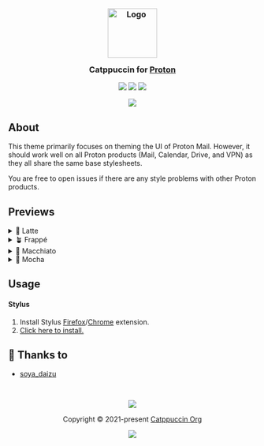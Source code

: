 <h3 align="center">
	<img src="https://raw.githubusercontent.com/catppuccin/catppuccin/main/assets/logos/exports/1544x1544_circle.png" width="100" alt="Logo"/><br/>
	<img src="https://raw.githubusercontent.com/catppuccin/catppuccin/main/assets/misc/transparent.png" height="30" width="0px"/>
	Catppuccin for <a href="https://proton.me">Proton</a>
	<img src="https://raw.githubusercontent.com/catppuccin/catppuccin/main/assets/misc/transparent.png" height="30" width="0px"/>
</h3>

<p align="center">
	<a href="https://github.com/soya-daizu/template/catppuccin-proton"><img src="https://img.shields.io/github/stars/soya-daizu/catppuccin-proton?colorA=363a4f&colorB=b7bdf8&style=for-the-badge"></a>
	<a href="https://github.com/soya-daizu/template/catppuccin-proton"><img src="https://img.shields.io/github/issues/soya-daizu/catppuccin-proton?colorA=363a4f&colorB=f5a97f&style=for-the-badge"></a>
	<a href="https://github.com/soya-daizu/catppuccin-proton/contributors"><img src="https://img.shields.io/github/contributors/soya-daizu/catppuccin-proton?colorA=363a4f&colorB=a6da95&style=for-the-badge"></a>
</p>

<p align="center">
	<img src="https://raw.githubusercontent.com/soya-daizu/catppuccin-proton/main/assets/catppuccin.webp"/>
</p>

## About

This theme primarily focuses on theming the UI of Proton Mail. However, it should work well on all Proton products (Mail, Calendar, Drive, and VPN) as they all share the same base stylesheets.

You are free to open issues if there are any style problems with other Proton products.

## Previews

<details>
<summary>🌻 Latte</summary>
<img src="https://raw.githubusercontent.com/soya-daizu/catppuccin-proton/main/assets/latte.webp"/>
</details>
<details>
<summary>🪴 Frappé</summary>
<img src="https://raw.githubusercontent.com/soya-daizu/catppuccin-proton/main/assets/frappe.webp"/>
</details>
<details>
<summary>🌺 Macchiato</summary>
<img src="https://raw.githubusercontent.com/soya-daizu/catppuccin-proton/main/assets/macchiato.webp"/>
</details>
<details>
<summary>🌿 Mocha</summary>
<img src="https://raw.githubusercontent.com/soya-daizu/catppuccin-proton/main/assets/mocha.webp"/>
</details>

## Usage

#### Stylus
1. Install Stylus [Firefox](https://addons.mozilla.org/en-GB/firefox/addon/styl-us/)/[Chrome](https://chrome.google.com/webstore/detail/stylus/clngdbkpkpeebahjckkjfobafhncgmne) extension.
2. [Click here to install.](https://github.com/soya-daizu/catppuccin-proton/raw/main/catppuccin.user.css)

## 💝 Thanks to

- [soya_daizu](https://github.com/soya-daizu)

&nbsp;

<p align="center">
	<img src="https://raw.githubusercontent.com/catppuccin/catppuccin/main/assets/footers/gray0_ctp_on_line.svg?sanitize=true" />
</p>

<p align="center">
	Copyright &copy; 2021-present <a href="https://github.com/catppuccin" target="_blank">Catppuccin Org</a>
</p>

<p align="center">
	<a href="https://github.com/catppuccin/catppuccin/blob/main/LICENSE"><img src="https://img.shields.io/static/v1.svg?style=for-the-badge&label=License&message=MIT&logoColor=d9e0ee&colorA=363a4f&colorB=b7bdf8"/></a>
</p>
